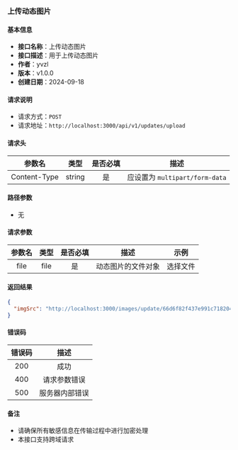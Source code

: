 ### 上传动态图片

#### 基本信息

- **接口名称**：上传动态图片
- **接口描述**：用于上传动态图片
- **作者**：yvzl
- **版本**：v1.0.0
- **创建日期**：2024-09-18

#### 请求说明

- 请求方式：`POST`
- 请求地址：`http://localhost:3000/api/v1/updates/upload`

#### 请求头

| 参数名 | 类型 | 是否必填 | 描述 |
| :----: | :----: | :----: | :----: |
| Content-Type | string | 是 | 应设置为 `multipart/form-data` |

#### 路径参数

- 无

#### 请求参数

| 参数名 | 类型 | 是否必填 | 描述 | 示例 |
| :----: | :----: | :----: | :----: | :----: |
| file | file | 是 | 动态图片的文件对象 | 选择文件 |

#### 返回结果

```json
{
  "imgSrc": "http://localhost:3000/images/update/66d6f82f437e991c718204e4.jpg"
}
```

#### 错误码

| 错误码 | 描述 |
| :----: | :----: |
| 200 | 成功 |
| 400 | 请求参数错误 |
| 500 | 服务器内部错误 |

#### 备注
- 请确保所有敏感信息在传输过程中进行加密处理
- 本接口支持跨域请求